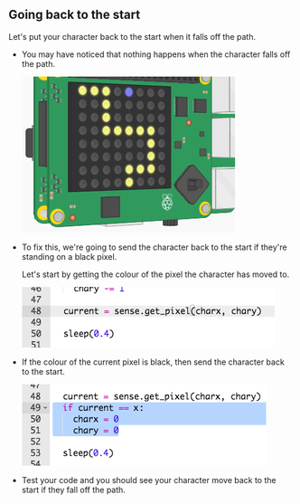 ## Going back to the start

Let's put your character back to the start when it falls off the path.

+ You may have noticed that nothing happens when the character falls off the path.
    
    ![skärmdump](images/tightrope-off-path.png)

+ To fix this, we're going to send the character back to the start if they're standing on a black pixel.
    
    Let's start by getting the colour of the pixel the character has moved to.
    
    ![skärmdump](images/tightrope-get-pixel.png)

+ If the colour of the current pixel is black, then send the character back to the start.
    
    ![skärmdump](images/tightrope-reset.png)

+ Test your code and you should see your character move back to the start if they fall off the path.